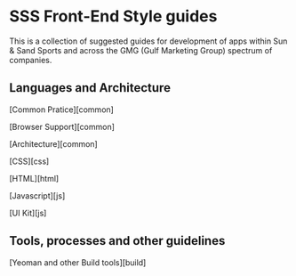 # SSS Front-End Style guides

This is a collection of suggested guides for development of apps within Sun & Sand Sports and across the GMG (Gulf Marketing Group) spectrum of companies.

## Languages and Architecture

[Common Pratice][common]

[Browser Support][common]

[Architecture][common]

[CSS][css]

[HTML][html]

[Javascript][js]

[UI Kit][js]

## Tools, processes and other guidelines

[Yeoman and other Build tools][build]
